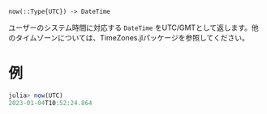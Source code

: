 ```
now(::Type{UTC}) -> DateTime
```

ユーザーのシステム時間に対応する `DateTime` をUTC/GMTとして返します。他のタイムゾーンについては、TimeZones.jlパッケージを参照してください。

# 例

```julia
julia> now(UTC)
2023-01-04T10:52:24.864
```

